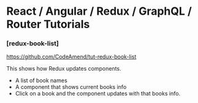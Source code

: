 # React / Angular / Redux / GraphQL / Router Tutorials


### [redux-book-list]
https://github.com/CodeAmend/tut-redux-book-list

This shows how Redux updates components.

* A list of book names
* A component that shows current books info
* Click on a book and the component updates with that books info.

